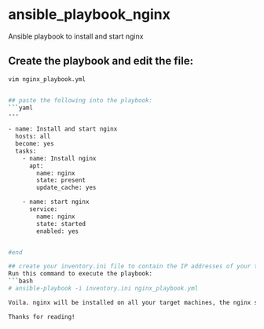 

# ansible_playbook_nginx

Ansible playbook to install and start nginx

## Create the playbook and edit the file:
```bash
vim nginx_playbook.yml


## paste the following into the playbook: 
```yaml
---

- name: Install and start nginx
  hosts: all
  become: yes
  tasks:
    - name: Install nginx
      apt:
        name: nginx
        state: present
        update_cache: yes

    - name: start nginx
      service:
        name: nginx
        state: started
        enabled: yes


#end 

## create your inventory.ini file to contain the IP addresses of your target machines 
Run this command to execute the playbook:
```bash 
# ansible-playbook -i inventory.ini nginx_playbook.yml 

Voila. nginx will be installed on all your target machines, the nginx service will be started, and finally enabled so it does not need to be started on boot. 

Thanks for reading! 
